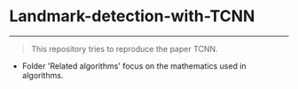 # Landmark-detection-with-TCNN
---
> This repository tries to reproduce the paper TCNN.

- Folder 'Related algorithms' focus on the mathematics used in algorithms. 
